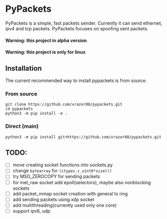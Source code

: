# PyPackets
PyPackets is a simple, fast packets sender.
Currently it can send ethernet, ipv4 and tcp packets.
PyPackets focuses on spoofing sent packets.

#### Warning: this project in alpha version
#### Warning: this project is only for linux

## Installation
The current recommended way to install pypackets is from source.
### From source
```
git clone https://github.com/vrazor08/pypackets.git
cd pypackets
python3 -m pip install -e .
```
### Direct (main)
```
python3 -m pip install git+https://github.com/vrazor08/pypackets.git
```

## TODO:
- [ ] move creating socket functions into sockets.py
- [ ] change `bytearray` for `(ctypes.c_uint8*size)()`
- [ ] try MSG_ZEROCOPY for sending packets
- [ ] for inet_raw socket add epoll(selectors), maybe also nonblocking sockets
- [ ] add packet_mmap socket creation with general tx ring
- [ ] add sending packets using xdp socket
- [ ] add multithreading(currently used only one core)
- [ ] support ipv6, udp
